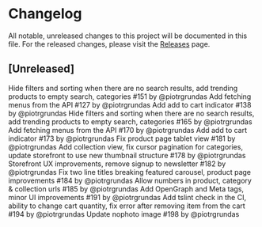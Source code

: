 # Changelog

All notable, unreleased changes to this project will be documented in this file. For the released changes, please visit the [Releases](https://github.com/mirumee/saleor-storefront/releases) page.

## [Unreleased]

Hide filters and sorting when there are no search results, add trending products to empty search, categories #151 by @piotrgrundas
Add fetching menus from the API #127 by @piotrgrundas
Add add to cart indicator #138 by @piotrgrundas
Hide filters and sorting when there are no search results, add trending products to empty search, categories #165 by @piotrgrundas
Add fetching menus from the API #170 by @piotrgrundas
Add add to cart indicator #173 by @piotrgrundas
Fix product page tablet view #181 by @piotrgrundas
Add collection view, fix cursor pagination for categories, update storefront to use new thumbnail structure #178 by @piotrgrundas
Storefront UX improvements, remove signup to newsletter #182 by @piotrgrundas
Fix two line titles breaking featured carousel, product page improvements #184 by @piotrgrundas
Allow numbers in product, category & collection urls #185 by @piotrgrundas
Add OpenGraph and Meta tags, minor UI improvements #191 by @piotrgrundas
Add tslint check in the CI, ability to change cart quantity, fix error after removing item from the cart #194 by @piotrgrundas
Update nophoto image #198 by @piotrgrundas
